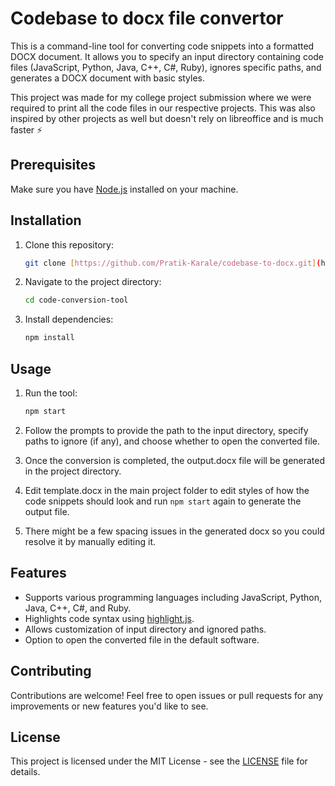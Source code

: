 # Codebase to docx file convertor

This is a command-line tool for converting code snippets into a formatted DOCX document. It allows you to specify an input directory containing code files (JavaScript, Python, Java, C++, C#, Ruby), ignores specific paths, and generates a DOCX document with basic styles.

This project was made for my college project submission where we were required to print all the code files in our respective projects. 
This was also inspired by other projects as well but doesn't rely on libreoffice and is much faster ⚡

## Prerequisites

Make sure you have [Node.js](https://nodejs.org/) installed on your machine.

## Installation

1. Clone this repository:

   ```bash
   git clone [https://github.com/Pratik-Karale/codebase-to-docx.git](https://github.com/Pratik-Karale/codebase-to-docx.git)
   ```

2. Navigate to the project directory:

   ```bash
   cd code-conversion-tool
   ```

3. Install dependencies:

   ```bash
   npm install
   ```

## Usage

1. Run the tool:

   ```bash
   npm start
   ```

2. Follow the prompts to provide the path to the input directory, specify paths to ignore (if any), and choose whether to open the converted file.

3. Once the conversion is completed, the output.docx file will be generated in the project directory.

4. Edit template.docx in the main project folder to edit styles of how the code snippets should look and run `npm start` again to generate the output file.

5. There might be a few spacing issues in the generated docx so you could resolve it by manually editing it.

## Features

- Supports various programming languages including JavaScript, Python, Java, C++, C#, and Ruby.
- Highlights code syntax using [highlight.js](https://highlightjs.org/).
- Allows customization of input directory and ignored paths.
- Option to open the converted file in the default software.

## Contributing

Contributions are welcome! Feel free to open issues or pull requests for any improvements or new features you'd like to see.

## License

This project is licensed under the MIT License - see the [LICENSE](LICENSE) file for details.
